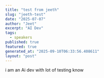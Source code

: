 ```yaml
---
title: "test from jeeth"
slug: "jeeth-test"
date: "2025-07-07"
author: "Jeet"
excerpt: "AI Dev"
tags:
  - speakers
published: true
featured: true
generated_at: "2025-09-10T06:33:56.408611"
layout: "post"
---
```


i am an Ai dev with lot of testing know